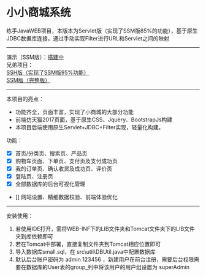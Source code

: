 # 小小商城系统

练手JavaWEB项目，本版本为Servlet版（实现了SSM版85%的功能），基于原生JDBC数据库连接，通过手动实现Filter进行URL和Servlet之间的映射

---------------------------

演示（SSM版）：[搭建中][1]  
兄弟项目：  
[SSH版（实现了SSM版95%功能）][2]  
[SSM版（完整版）][3]  


----------------------------

本项目的亮点：

 * 功能齐全，页面丰富，实现了小商城的大部分功能
 * 前端仿天猫2017页面，基于原生CSS、Jquery、BootstrapJs构建
 * 本项目后端使用原生Servlet+JDBC+Filter实现，轻量化构建。
  

功能： 

 - [x] 首页/分类页、搜索页、产品页
 - [x] 购物车页面、下单页、支付页及支付成功页
 - [x] 我的订单页、确认收货及成功页、评价页
 - [x] 登陆页、注册页
 - [x] 全部数据库的后台可视化管理
 - []  网站设置、精细数据校验、前端体验优化

------------------
 
 安装使用：
 
  1. 若使用IDE打开，需将WEB-INF下的LIB文件夹和Tomcat文件夹下的LIB文件夹到库依赖即可
  2. 若在Tomcat中部署，直接复制文件夹到Tomcat相应位置即可
  3. 导入数据库small.sql，在 src\util\DBUtil.java中配置数据库
  4. 默认后台账户密码为 admin 123456 ，新建用户在前台注册，需要后台权限需要在数据库的User表的group_列中将该用户的用户组设置为 superAdmin


  [1]: http://
  [2]: https://github.com/xenv/S-mall-ssh
  [3]: https://github.com/xenv/S-mall-ssm